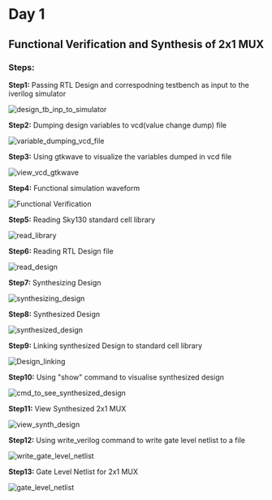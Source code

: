# Day 1
## Functional Verification and Synthesis of 2x1 MUX

### Steps:

**Step1:** Passing RTL Design and correspodning testbench as input to the iverilog simulator

![design_tb_inp_to_simulator]()

**Step2:** Dumping design variables to vcd(value change dump) file

![variable_dumping_vcd_file]()

**Step3:** Using gtkwave to visualize the variables dumped in vcd file

![view_vcd_gtkwave]()

**Step4:** Functional simulation waveform

![Functional Verification]()

**Step5:** Reading Sky130 standard cell library

![read_library]()

**Step6:** Reading RTL Design file

![read_design]()

**Step7:** Synthesizing Design

![synthesizing_design]()

**Step8:** Synthesized Design

![synthesized_design]()

**Step9:** Linking synthesized Design to standard cell library 

![Design_linking]()

**Step10:** Using "show" command to visualise synthesized design

![cmd_to_see_synthesized_design]()

**Step11:** View Synthesized 2x1 MUX

![view_synth_design]()

**Step12:** Using write_verilog command to write gate level netlist to a file

![write_gate_level_netlist]()

**Step13:** Gate Level Netlist for 2x1 MUX 

![gate_level_netlist]()    
